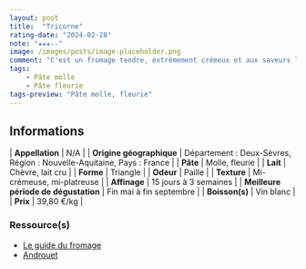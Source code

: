 ```yaml
---
layout: post
title:  "Tricorne"
rating-date: "2024-02-28"
note: "★★★☆☆"
image: /images/posts/image-placeholder.png
comment: "C'est un fromage tendre, extrêmement crémeux et aux saveurs lactiques, de crème et de paille. Sa forme donne du volume à un plateau de fromages."
tags:
    - Pâte molle
    - Pâte fleurie
tags-preview: "Pâte molle, fleurie"
---
```


## Informations

| **Appellation** | N/A |
| **Origine géographique** | Département : Deux-Sèvres, Région : Nouvelle-Aquitaine, Pays : France |
| **Pâte** | Molle, fleurie |
| **Lait** | Chèvre, lait cru |
| **Forme** | Triangle |
| **Odeur** | Paille |
| **Texture** | Mi-crémeuse, mi-platreuse |
| **Affinage** | 15 jours à 3 semaines |
| **Meilleure période de dégustation** | Fin mai à fin septembre |
| **Boisson(s)** | Vin blanc |
| **Prix** | 39,80 €/kg |

### Ressource(s)
* [Le guide du fromage](https://www.leguidedufromage.com/le-tricorne-io453.html)
* [Androuet](https://androuet.com/Fromage-Tricorne-1499.html)